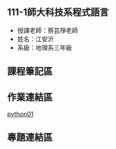 ## 111-1師大科技系程式語言
- 授課老師：蔡芸琤老師
- 姓名：江安沂
- 系級：地理系三年級
## 課程筆記區
## 作業連結區
[python01](https://github.com/major013/PL/blob/main/Untitled.ipynb)
## 專題連結區


<!---
major013/major013 is a ✨ special ✨ repository because its `README.md` (this file) appears on your GitHub profile.
You can click the Preview link to take a look at your changes.
--->
